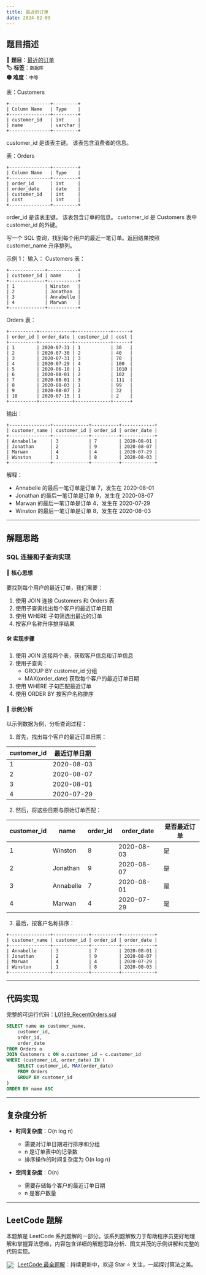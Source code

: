 ```yaml
---
title: 最近的订单
date: 2024-02-09
---
```


## 题目描述

**🔗 题目**：[最近的订单](https://leetcode.cn/problems/recent-orders/)  
**🏷️ 标签**：`数据库`  
**🟡 难度**：`中等`  

表：Customers
```
+---------------+---------+
| Column Name   | Type    |
+---------------+---------+
| customer_id   | int     |
| name          | varchar |
+---------------+---------+
```
customer_id 是该表主键。
该表包含消费者的信息。

表：Orders
```
+---------------+---------+
| Column Name   | Type    |
+---------------+---------+
| order_id      | int     |
| order_date    | date    |
| customer_id   | int     |
| cost          | int     |
+---------------+---------+
```
order_id 是该表主键。
该表包含订单的信息。
customer_id 是 Customers 表中 customer_id 的外键。

写一个 SQL 查询，找到每个用户的最近一笔订单。返回结果按照 customer_name 升序排列。

示例 1：
输入：
Customers 表：
```
+-------------+-----------+
| customer_id | name      |
+-------------+-----------+
| 1           | Winston   |
| 2           | Jonathan  |
| 3           | Annabelle |
| 4           | Marwan    |
+-------------+-----------+
```

Orders 表：
```
+----------+------------+-------------+------+
| order_id | order_date | customer_id | cost |
+----------+------------+-------------+------+
| 1        | 2020-07-31 | 1           | 30   |
| 2        | 2020-07-30 | 2           | 40   |
| 3        | 2020-07-31 | 3           | 70   |
| 4        | 2020-07-29 | 4           | 100  |
| 5        | 2020-06-10 | 1           | 1010 |
| 6        | 2020-08-01 | 2           | 102  |
| 7        | 2020-08-01 | 3           | 111  |
| 8        | 2020-08-03 | 1           | 99   |
| 9        | 2020-08-07 | 2           | 32   |
| 10       | 2020-07-15 | 1           | 2    |
+----------+------------+-------------+------+
```

输出：
```
+---------------+-------------+----------+------------+
| customer_name | customer_id | order_id | order_date |
+---------------+-------------+----------+------------+
| Annabelle     | 3           | 7        | 2020-08-01 |
| Jonathan      | 2           | 9        | 2020-08-07 |
| Marwan        | 4           | 4        | 2020-07-29 |
| Winston       | 1           | 8        | 2020-08-03 |
+---------------+-------------+----------+------------+
```

解释：
- Annabelle 的最后一笔订单是订单 7，发生在 2020-08-01
- Jonathan 的最后一笔订单是订单 9，发生在 2020-08-07
- Marwan 的最后一笔订单是订单 4，发生在 2020-07-29
- Winston 的最后一笔订单是订单 8，发生在 2020-08-03

---

## 解题思路

### SQL 连接和子查询实现

#### 📝 核心思想
要找到每个用户的最近订单，我们需要：
1. 使用 JOIN 连接 Customers 和 Orders 表
2. 使用子查询找出每个客户的最近订单日期
3. 使用 WHERE 子句筛选出最近的订单
4. 按客户名称升序排序结果

#### 🛠️ 实现步骤
1. 使用 JOIN 连接两个表，获取客户信息和订单信息
2. 使用子查询：
   - GROUP BY customer_id 分组
   - MAX(order_date) 获取每个客户的最近订单日期
3. 使用 WHERE 子句匹配最近订单
4. 使用 ORDER BY 按客户名称排序

#### 🧩 示例分析
以示例数据为例，分析查询过程：

1. 首先，找出每个客户的最近订单日期：

| customer_id | 最近订单日期 |
|------------|------------|
| 1          | 2020-08-03 |
| 2          | 2020-08-07 |
| 3          | 2020-08-01 |
| 4          | 2020-07-29 |

2. 然后，将这些日期与原始订单匹配：

| customer_id | name      | order_id | order_date | 是否最近订单 |
|------------|-----------|----------|------------|-------------|
| 1          | Winston   | 8        | 2020-08-03 | 是          |
| 2          | Jonathan  | 9        | 2020-08-07 | 是          |
| 3          | Annabelle | 7        | 2020-08-01 | 是          |
| 4          | Marwan    | 4        | 2020-07-29 | 是          |

3. 最后，按客户名称排序：
```
+---------------+-------------+----------+------------+
| customer_name | customer_id | order_id | order_date |
+---------------+-------------+----------+------------+
| Annabelle     | 3           | 7        | 2020-08-01 |
| Jonathan      | 2           | 9        | 2020-08-07 |
| Marwan        | 4           | 4        | 2020-07-29 |
| Winston       | 1           | 8        | 2020-08-03 |
+---------------+-------------+----------+------------+
```

---

## 代码实现

完整的可运行代码：[L0199_RecentOrders.sql](../src/main/sql/L0199_RecentOrders.sql)

```sql
SELECT name as customer_name,
    customer_id,
    order_id,
    order_date
FROM Orders o
JOIN Customers c ON o.customer_id = c.customer_id
WHERE (customer_id, order_date) IN (
    SELECT customer_id, MAX(order_date)
    FROM Orders
    GROUP BY customer_id
)
ORDER BY name ASC
```

---

## 复杂度分析

- **时间复杂度**：O(n log n)
  - 需要对订单日期进行排序和分组
  - n 是订单表中的记录数
  - 排序操作的时间复杂度为 O(n log n)

- **空间复杂度**：O(n)
  - 需要存储每个客户的最近订单日期
  - n 是客户数量

---

## LeetCode 题解

本题解是 LeetCode 系列题解的一部分。该系列题解致力于帮助程序员更好地理解和掌握算法思维，内容包含详细的解题思路分析、图文并茂的示例讲解和完整的代码实现。

<img src="https://github.githubassets.com/images/modules/logos_page/GitHub-Mark.png" alt="GitHub" width="20" style="vertical-align: middle; margin-right: 5px"> [LeetCode 最全题解](https://github.com/LjyYano/LeetCode)：持续更新中，欢迎 Star ⭐️ 关注，一起探讨算法之美。 